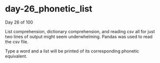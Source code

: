 # day-26_phonetic_list
Day 26 of 100

List comprehension, dictionary comprehension, and reading csv all for just two lines of output might seem underwhelming. Pandas was used to read the csv file.

Type a word and a list will be printed of its corresponding phonetic equivalent.
